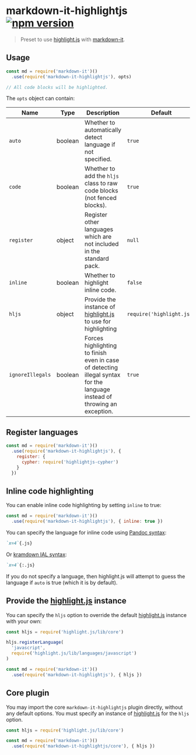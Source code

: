 # markdown-it-highlightjs [![npm version](https://img.shields.io/npm/v/markdown-it-highlightjs.svg?style=flat-square)](https://www.npmjs.org/package/markdown-it-highlightjs)

> Preset to use [highlight.js] with [markdown-it].

[highlight.js]: https://highlightjs.org/
[markdown-it]: https://github.com/markdown-it/markdown-it

## Usage

```js
const md = require('markdown-it')()
  .use(require('markdown-it-highlightjs'), opts)

// All code blocks will be highlighted.
```

The `opts` object can contain:

| Name             | Type    | Description                                                                                                               | Default                   |
|------------------|---------|---------------------------------------------------------------------------------------------------------------------------|---------------------------|
| `auto`           | boolean | Whether to automatically detect language if not specified.                                                                | `true`                    |
| `code`           | boolean | Whether to add the `hljs` class to raw code blocks (not fenced blocks).                                                   | `true`                    |
| `register`       | object  | Register other languages which are not included in the standard pack.                                                     | `null`                    |
| `inline`         | boolean | Whether to highlight inline code.                                                                                         | `false`                   |
| `hljs`           | object  | Provide the instance of [highlight.js] to use for highlighting                                                            | `require('highlight.js')` |
| `ignoreIllegals` | boolean | Forces highlighting to finish even in case of detecting illegal syntax for the language instead of throwing an exception. | `true`                    |

## Register languages

```js
const md = require('markdown-it')()
  .use(require('markdown-it-highlightjs'), {
    register: {
      cypher: require('highlightjs-cypher')
    }
  })
```

## Inline code highlighting

You can enable inline code highlighting by setting `inline` to true:

```js
const md = require('markdown-it')()
  .use(require('markdown-it-highlightjs'), { inline: true })
```

You can specify the language for inline code using
[Pandoc syntax](https://pandoc.org/MANUAL.html#extension-inline_code_attributes):

```markdown
`x=4`{.js}
```

Or [kramdown IAL syntax](https://kramdown.gettalong.org/syntax.html#inline-attribute-lists):

```markdown
`x=4`{:.js}
```

If you do not specify a language, then highlight.js will attempt to
guess the language if `auto` is true (which it is by default).

## Provide the [highlight.js] instance

You can specify the `hljs` option to override the default [highlight.js]
instance with your own:

```js
const hljs = require('highlight.js/lib/core')

hljs.registerLanguage(
  'javascript',
  require('highlight.js/lib/languages/javascript')
)

const md = require('markdown-it')()
  .use(require('markdown-it-highlightjs'), { hljs })
```

## Core plugin

You may import the core `markdown-it-highlightjs` plugin directly,
without any default options. You must specify an instance of
[highlight.js] for the `hljs` option.

```js
const hljs = require('highlight.js/lib/core')

const md = require('markdown-it')()
  .use(require('markdown-it-highlightjs/core'), { hljs })
```
